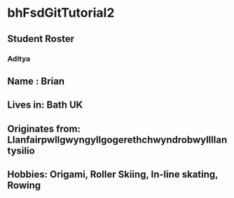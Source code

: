 # bhFsdGitTutorial2
## Student Roster

### Aditya

## Name :  Brian 
## Lives in: Bath UK
## Originates from: Llanfairpwllgwyngyllgogerethchwyndrobwyllllantysilio
## Hobbies: Origami, Roller Skiing, In-line skating, Rowing


